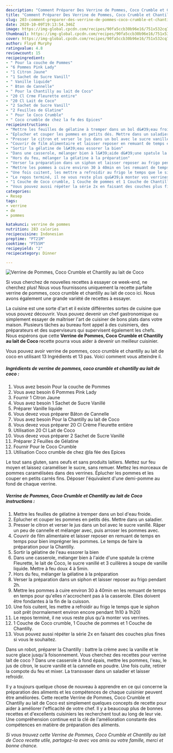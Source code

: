 ```yaml
---
description: "Comment Préparer Des Verrine de Pommes, Coco Crumble et Chantilly au lait de Coco"
title: "Comment Préparer Des Verrine de Pommes, Coco Crumble et Chantilly au lait de Coco"
slug: 203-comment-preparer-des-verrine-de-pommes-coco-crumble-et-chantilly-au-lait-de-coco
date: 2020-10-09T19:13:54.346Z
image: https://img-global.cpcdn.com/recipes/90fa5ccb30b96e16/751x532cq70/verrine-de-pommes-coco-crumble-et-chantilly-au-lait-de-coco-photo-principale-de-la-recette.jpg
thumbnail: https://img-global.cpcdn.com/recipes/90fa5ccb30b96e16/751x532cq70/verrine-de-pommes-coco-crumble-et-chantilly-au-lait-de-coco-photo-principale-de-la-recette.jpg
cover: https://img-global.cpcdn.com/recipes/90fa5ccb30b96e16/751x532cq70/verrine-de-pommes-coco-crumble-et-chantilly-au-lait-de-coco-photo-principale-de-la-recette.jpg
author: Floyd Murphy
ratingvalue: 4.8
reviewcount: 15
recipeingredient:
- " Pour la couche de Pommes"
- "6 Pommes Pink Lady"
- "1 Citron Jaune"
- "1 Sachet de Sucre Vanill"
- " Vanille liquide"
- " Bton de Cannelle"
- " Pour la Chantilly au lait de Coco"
- "20 Cl Crme Fleurette entire"
- "20 Cl Lait de Coco"
- "2 Sachet de Sucre Vanill"
- "2 Feuilles de Glatine"
- " Pour le Coco Crumble"
- " Coco crumble de chez la fe des Epices"
recipeinstructions:
- "Mettre les feuilles de gélatine à tremper dans un bol d&#39;eau froide."
- "Eplucher et couper les pommes en petits dés. Mettre dans un saladier."
- "Presser le citron et verser le jus dans un bol avec le sucre vanillé. Râper un peu de cannelle et mélanger avec, puis arroser les pommes avec."
- "Couvrir de film alimentaire et laisser reposer en remuant de temps en temps pour bien imprégner les pommes. Le temps de faire la préparation pour la Chantilly."
- "Sortir la gélatine de l&#39;eau essorer la bien"
- "Dans une casserole, mélanger bien à l&#39;aide d&#39;une spatule la crème Fleurette, le lait de Coco, le sucre vanillé et 3 cuillères à soupe de vanille liquide. Mettre à feu doux 4 à 5min."
- "Hors du feu, mélanger la gélatine à la préparation"
- "Verser la préparation dans un siphon et laisser reposer au frigo pendant 2h."
- "Mettre les pommes à cuire environ 30 à 40min en les remuant de temps en temps pour qu&#39;elles n&#39;accrochent pas à la casserole. Elles doivent être fondantes à la fin de la cuisson."
- "Une fois cuitent, les mettre a refroidir au frigo le temps que le siphon soit prêt (normalement environ encore pendant 1h10 à 1h20)"
- "Le repos terminé, il ne vous reste plus qu&#39;à monter vos verrines."
- "1 Couche de Coco crumble, 1 Couche de pommes et 1 Couche de Chantilly."
- "Vous pouvez aussi répéter la série 2x en faisant des couches plus fines si vous le souhaitez."
categories:
- Resep
tags:
- verrine
- de
- pommes

katakunci: verrine de pommes 
nutrition: 283 calories
recipecuisine: Indonesian
preptime: "PT21M"
cooktime: "PT55M"
recipeyield: "2"
recipecategory: Dinner

---
```



![Verrine de Pommes, Coco Crumble et Chantilly au lait de Coco](https://img-global.cpcdn.com/recipes/90fa5ccb30b96e16/751x532cq70/verrine-de-pommes-coco-crumble-et-chantilly-au-lait-de-coco-photo-principale-de-la-recette.jpg)

Si vous cherchez de nouvelles recettes à essayer ce week-end, ne cherchez plus! Nous vous fournissons uniquement la recette parfaite verrine de pommes, coco crumble et chantilly au lait de coco ici. Nous avons également une grande variété de recettes à essayer.

La cuisine est une sorte d'art et il existe différentes sortes de cuisine que vous pouvez découvrir. Vous pouvez devenir un chef gastronomique ou simplement essayer de maîtriser l'art de cuisiner de bons plats dans votre maison. Plusieurs tâches au bureau font appel à des cuisiniers, des préparateurs et des superviseurs qui supervisent également les chefs. Nous espérons que cette <strong> Verrine de Pommes, Coco Crumble et Chantilly au lait de Coco </strong> recette pourra vous aider à devenir un meilleur cuisinier.

<!--inarticleads1-->

Vous pouvez avoir verrine de pommes, coco crumble et chantilly au lait de coco en utilisant 13 Ingrédients et 13 pas. Voici comment vous atteindre il.

##### Ingrédients de verrine de pommes, coco crumble et chantilly au lait de coco :

1. Vous avez besoin  Pour la couche de Pommes
1. Vous avez besoin 6 Pommes Pink Lady
1. Fournir 1 Citron Jaune
1. Vous avez besoin 1 Sachet de Sucre Vanillé
1. Préparer  Vanille liquide
1. Vous devez vous préparer  Bâton de Cannelle
1. Vous avez besoin  Pour la Chantilly au lait de Coco
1. Vous devez vous préparer 20 Cl Crème Fleurette entière
1. Utilisation 20 Cl Lait de Coco
1. Vous devez vous préparer 2 Sachet de Sucre Vanillé
1. Préparer 2 Feuilles de Gélatine
1. Fournir  Pour le Coco Crumble
1. Utilisation  Coco crumble de chez @la fée des Epices


Le tout sans gluten, sans oeufs et sans produits laitiers. Mettez sur feu moyen et laissez caraméliser le sucre, sans remuer. Mettez les morceaux de pommes caramélisées dans des verrines. Éplucher les pommes et les couper en petits carrés fins. Déposer l&#39;équivalent d&#39;une demi-pomme au fond de chaque verrine. 

<!--inarticleads2-->

##### Verrine de Pommes, Coco Crumble et Chantilly au lait de Coco instructions :

1. Mettre les feuilles de gélatine à tremper dans un bol d&#39;eau froide.
1. Eplucher et couper les pommes en petits dés. Mettre dans un saladier.
1. Presser le citron et verser le jus dans un bol avec le sucre vanillé. Râper un peu de cannelle et mélanger avec, puis arroser les pommes avec.
1. Couvrir de film alimentaire et laisser reposer en remuant de temps en temps pour bien imprégner les pommes. Le temps de faire la préparation pour la Chantilly.
1. Sortir la gélatine de l&#39;eau essorer la bien
1. Dans une casserole, mélanger bien à l&#39;aide d&#39;une spatule la crème Fleurette, le lait de Coco, le sucre vanillé et 3 cuillères à soupe de vanille liquide. Mettre à feu doux 4 à 5min.
1. Hors du feu, mélanger la gélatine à la préparation
1. Verser la préparation dans un siphon et laisser reposer au frigo pendant 2h.
1. Mettre les pommes à cuire environ 30 à 40min en les remuant de temps en temps pour qu&#39;elles n&#39;accrochent pas à la casserole. Elles doivent être fondantes à la fin de la cuisson.
1. Une fois cuitent, les mettre a refroidir au frigo le temps que le siphon soit prêt (normalement environ encore pendant 1h10 à 1h20)
1. Le repos terminé, il ne vous reste plus qu&#39;à monter vos verrines.
1. 1 Couche de Coco crumble, 1 Couche de pommes et 1 Couche de Chantilly.
1. Vous pouvez aussi répéter la série 2x en faisant des couches plus fines si vous le souhaitez.


Dans un robot, préparer la Chantilly : battre la crème avec la vanille et le sucre glace jusqu&#39;à foisonnement. Vous cherchez des recettes pour verrine lait de coco ? Dans une casserole à fond épais, mettre les pommes, l&#39;eau, le jus de citron, le sucre vanillé et la cannelle en poudre. Une fois cuite, retirer la compote du feu et mixer. La transvaser dans un saladier et laisser refroidir. 

<!--inarticleads1-->

<p>
Il y a toujours quelque chose de nouveau à apprendre en ce qui concerne la préparation des aliments et les compétences de chaque cuisinier peuvent être améliorées. Cette recette Verrine de Pommes, Coco Crumble et Chantilly au lait de Coco est simplement quelques concepts de recette pour aider à améliorer l'efficacité de votre chef. Il y a beaucoup plus de bonnes recettes et d'excellents cuisiniers les recherchent tout au long de leur vie. Une compréhension continue est la clé de l'amélioration constante des compétences en matière de préparation des aliments.
</p>

<p>
<i>Si vous trouvez cette Verrine de Pommes, Coco Crumble et Chantilly au lait de Coco recette utile, partagez-la avec vos amis ou votre famille, merci et bonne chance.</i>
</p>
